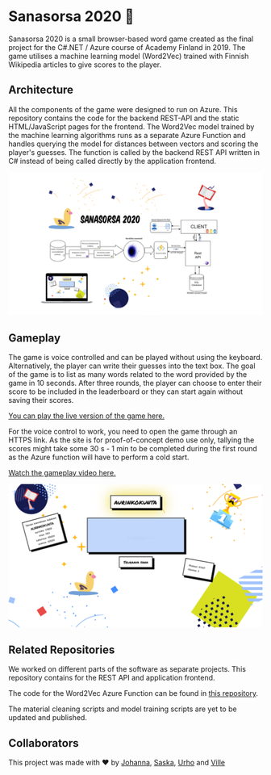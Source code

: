 # Sanasorsa 2020 :duck:

Sanasorsa 2020 is a small browser-based word game created as the final project for the C#.NET / Azure course of Academy Finland in 2019. The game utilises a machine learning model (Word2Vec) trained with Finnish Wikipedia articles to give scores to the player.

## Architecture

All the components of the game were designed to run on Azure. This repository contains the code for the backend REST-API and the static HTML/JavaScript pages for the frontend. The Word2Vec model trained by the machine learning algorithms runs as a separate Azure Function and handles querying the model for distances between vectors and scoring the player's guesses. The function is called by the backend REST API written in C# instead of being called directly by the application frontend.

![Architecture diagram](Sanasorsa2020-diagram.png)

## Gameplay

The game is voice controlled and can be played without using the keyboard. Alternatively, the player can write their guesses into the text box. The goal of the game is to list as many words related to the word provided by the game in 10 seconds. After three rounds, the player can choose to enter their score to be included in the leaderboard or they can start again without saving their scores.

[You can play the live version of the game here.](https://sanasorsa.azurewebsites.net/ "Play Sanasorsa 2020") 

For the voice control to work, you need to open the game through an HTTPS link. As the site is for proof-of-concept demo use only, tallying the scores might take some 30 s - 1 min to be completed during the first round as the Azure function will have to perform a cold start.

[Watch the gameplay video here.](http://www.youtube.com/watch?v=vCN54GZkiyo "Sanasorsa 2020 Gameplay")

[![A full gameplay video](Sanasorsa2020-screen.png)](http://www.youtube.com/watch?v=vCN54GZkiyo "Sanasorsa 2020 Gameplay")

## Related Repositories

We worked on different parts of the software as separate projects. This repository contains for the REST API and application frontend. 

The code for the Word2Vec Azure Function can be found in [this repository](https://github.com/greyrainyskies/Sanasorsa2020-Function).

The material cleaning scripts and model training scripts are yet to be updated and published.

## Collaborators

This project was made with :heart: by [Johanna](https://github.com/johnur), [Saska](https://github.com/SaskaYl), [Urho](https://github.com/unie31) and [Ville](https://github.com/greyrainyskies)
